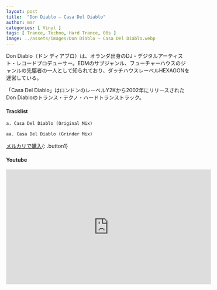 ```yaml
---
layout: post
title:  "Don Diablo – Casa Del Diablo"
author: mmr
categories: [ Vinyl ]
tags: [ Trance, Techno, Hard Trance, 00s ]
image: ../assets/images/Don Diablo – Casa Del Diablo.webp
---
```


Don Diablo（ドン ディアブロ）は、オランダ出身のDJ・デジタルアーティスト・レコードプロデューサー。EDMのサブジャンル、フューチャーハウスのジャンルの先駆者の一人として知られており、ダッチハウスレーベルHEXAGONを運営している。

「Casa Del Diablo」はロンドンのレーベルY2Kから2002年にリリースされたDon Diabloのトランス・テクノ・ハードトランストラック。

#### Tracklist
```md
a. Casa Del Diablo (Original Mix)

aa. Casa Del Diablo (Grinder Mix)
```

[メルカリで購入](https://jp.mercari.com/item/m92354282661?afid=6142608987){: .button1}

#### Youtube
<iframe width="560" height="315" src="https://www.youtube.com/embed/mSNqJfeRjmM?si=gUofRmHwQeD2gSA6" title="YouTube video player" frameborder="0" allow="accelerometer; autoplay; clipboard-write; encrypted-media; gyroscope; picture-in-picture; web-share" referrerpolicy="strict-origin-when-cross-origin" allowfullscreen></iframe>